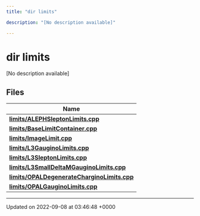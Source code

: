 ```yaml
---
title: "dir limits"

description: "[No description available]"

---
```


# dir limits

[No description available]

## Files

| Name           |
| -------------- |
| **[limits/ALEPHSleptonLimits.cpp](/documentation/code/files/alephsleptonlimits_8cpp/#file-limits-alephsleptonlimits-cpp)**  |
| **[limits/BaseLimitContainer.cpp](/documentation/code/files/baselimitcontainer_8cpp/#file-limits-baselimitcontainer-cpp)**  |
| **[limits/ImageLimit.cpp](/documentation/code/files/imagelimit_8cpp/#file-limits-imagelimit-cpp)**  |
| **[limits/L3GauginoLimits.cpp](/documentation/code/files/l3gauginolimits_8cpp/#file-limits-l3gauginolimits-cpp)**  |
| **[limits/L3SleptonLimits.cpp](/documentation/code/files/l3sleptonlimits_8cpp/#file-limits-l3sleptonlimits-cpp)**  |
| **[limits/L3SmallDeltaMGauginoLimits.cpp](/documentation/code/files/l3smalldeltamgauginolimits_8cpp/#file-limits-l3smalldeltamgauginolimits-cpp)**  |
| **[limits/OPALDegenerateCharginoLimits.cpp](/documentation/code/files/opaldegeneratecharginolimits_8cpp/#file-limits-opaldegeneratecharginolimits-cpp)**  |
| **[limits/OPALGauginoLimits.cpp](/documentation/code/files/opalgauginolimits_8cpp/#file-limits-opalgauginolimits-cpp)**  |






-------------------------------

Updated on 2022-09-08 at 03:46:48 +0000
